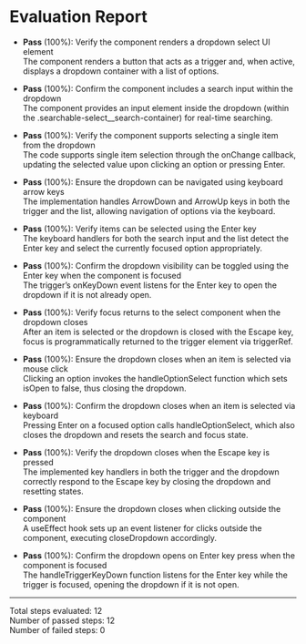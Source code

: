 # Evaluation Report

- **Pass** (100%): Verify the component renders a dropdown select UI element  
  The component renders a button that acts as a trigger and, when active, displays a dropdown container with a list of options.

- **Pass** (100%): Confirm the component includes a search input within the dropdown  
  The component provides an input element inside the dropdown (within the .searchable-select__search-container) for real-time searching.

- **Pass** (100%): Verify the component supports selecting a single item from the dropdown  
  The code supports single item selection through the onChange callback, updating the selected value upon clicking an option or pressing Enter.

- **Pass** (100%): Ensure the dropdown can be navigated using keyboard arrow keys  
  The implementation handles ArrowDown and ArrowUp keys in both the trigger and the list, allowing navigation of options via the keyboard.

- **Pass** (100%): Verify items can be selected using the Enter key  
  The keyboard handlers for both the search input and the list detect the Enter key and select the currently focused option appropriately.

- **Pass** (100%): Confirm the dropdown visibility can be toggled using the Enter key when the component is focused  
  The trigger’s onKeyDown event listens for the Enter key to open the dropdown if it is not already open.

- **Pass** (100%): Verify focus returns to the select component when the dropdown closes  
  After an item is selected or the dropdown is closed with the Escape key, focus is programmatically returned to the trigger element via triggerRef.

- **Pass** (100%): Ensure the dropdown closes when an item is selected via mouse click  
  Clicking an option invokes the handleOptionSelect function which sets isOpen to false, thus closing the dropdown.

- **Pass** (100%): Confirm the dropdown closes when an item is selected via keyboard  
  Pressing Enter on a focused option calls handleOptionSelect, which also closes the dropdown and resets the search and focus state.

- **Pass** (100%): Verify the dropdown closes when the Escape key is pressed  
  The implemented key handlers in both the trigger and the dropdown correctly respond to the Escape key by closing the dropdown and resetting states.

- **Pass** (100%): Ensure the dropdown closes when clicking outside the component  
  A useEffect hook sets up an event listener for clicks outside the component, executing closeDropdown accordingly.

- **Pass** (100%): Confirm the dropdown opens on Enter key press when the component is focused  
  The handleTriggerKeyDown function listens for the Enter key while the trigger is focused, opening the dropdown if it is not open.

---

Total steps evaluated: 12  
Number of passed steps: 12  
Number of failed steps: 0